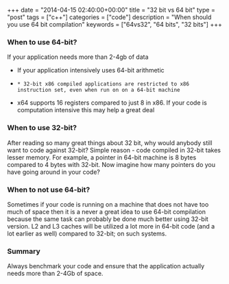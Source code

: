 +++
date = "2014-04-15 02:40:00+00:00"
title = "32 bit vs 64 bit"
type = "post"
tags = ["c++"]
categories = ["code"]
description = "When should you use 64 bit compilation"
keywords = ["64vs32", "64 bits", "32 bits"]
+++

### When to use 64-bit?

If your application needs more than 2-4gb of data

  * If your application intensively uses 64-bit arithmetic
  *     * 32-bit x86 compiled applications are restricted to x86 instruction set, even when run on on a 64-bit machine
  * x64 supports 16 registers compared to just 8 in x86. If your code is computation intensive this may help a great deal

### When to use 32-bit?

After reading so many great things about 32 bit, why would anybody still want to code against 32-bit? Simple reason - code compiled in 32-bit takes lesser memory. For example, a pointer in 64-bit machine is 8 bytes compared to 4 bytes with 32-bit. Now imagine how many pointers do you have going around in your code?

### When to not use 64-bit?

Sometimes if your code is running on a machine that does not have too much of space then it is a never a great idea to use 64-bit compilation because the same task can probably be done much better using 32-bit version. L2 and L3 caches will be utilized a lot more in 64-bit code (and a lot earlier as well) compared to 32-bit; on such systems.

### Summary

Always benchmark your code and ensure that the application actually needs more than 2-4Gb of space.
